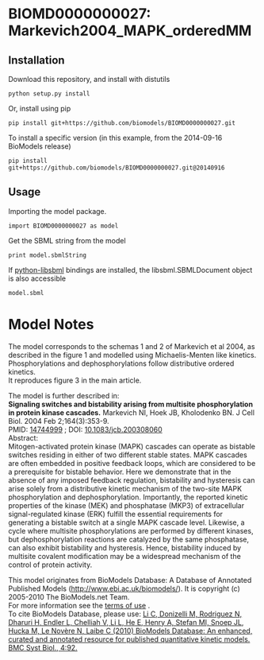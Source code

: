 # BIOMD0000000027: Markevich2004_MAPK_orderedMM

## Installation

Download this repository, and install with distutils

`python setup.py install`

Or, install using pip

`pip install git+https://github.com/biomodels/BIOMD0000000027.git`

To install a specific version (in this example, from the 2014-09-16 BioModels release)

`pip install git+https://github.com/biomodels/BIOMD0000000027.git@20140916`

## Usage

Importing the model package.

`import BIOMD0000000027 as model`

Get the SBML string from the model

`print model.sbmlString`

If [python-libsbml](https://pypi.python.org/pypi/python-libsbml) bindings are
installed, the libsbml.SBMLDocument object is also accessible

`model.sbml`


# Model Notes


The model corresponds to the schemas 1 and 2 of Markevich et al 2004, as
described in the figure 1 and modelled using Michaelis-Menten like kinetics.
Phosphorylations and dephosphorylations follow distributive ordered kinetics.  
It reproduces figure 3 in the main article.

The model is further described in:  
**Signaling switches and bistability arising from multisite phosphorylation in protein kinase cascades.** Markevich NI, Hoek JB, Kholodenko BN. J Cell Biol. 2004 Feb 2;164(3):353-9.   
PMID: [14744999](http://www.ncbi.nlm.nih.gov/pubmed/14744999) ; DOI:
[10.1083/jcb.200308060](http://dx.doi.org/10.1083/jcb.200308060)  
Abstract:  
Mitogen-activated protein kinase (MAPK) cascades can operate as bistable
switches residing in either of two different stable states. MAPK cascades are
often embedded in positive feedback loops, which are considered to be a
prerequisite for bistable behavior. Here we demonstrate that in the absence of
any imposed feedback regulation, bistability and hysteresis can arise solely
from a distributive kinetic mechanism of the two-site MAPK phosphorylation and
dephosphorylation. Importantly, the reported kinetic properties of the kinase
(MEK) and phosphatase (MKP3) of extracellular signal-regulated kinase (ERK)
fulfill the essential requirements for generating a bistable switch at a
single MAPK cascade level. Likewise, a cycle where multisite phosphorylations
are performed by different kinases, but dephosphorylation reactions are
catalyzed by the same phosphatase, can also exhibit bistability and
hysteresis. Hence, bistability induced by multisite covalent modification may
be a widespread mechanism of the control of protein activity.

This model originates from BioModels Database: A Database of Annotated
Published Models (http://www.ebi.ac.uk/biomodels/). It is copyright (c)
2005-2010 The BioModels.net Team.  
For more information see the [terms of
use](http://www.ebi.ac.uk/biomodels/legal.html) .  
To cite BioModels Database, please use: [Li C, Donizelli M, Rodriguez N,
Dharuri H, Endler L, Chelliah V, Li L, He E, Henry A, Stefan MI, Snoep JL,
Hucka M, Le Novère N, Laibe C (2010) BioModels Database: An enhanced, curated
and annotated resource for published quantitative kinetic models. BMC Syst
Biol., 4:92.](http://www.ncbi.nlm.nih.gov/pubmed/20587024)


